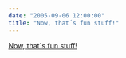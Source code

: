 ```yaml
---
date: "2005-09-06 12:00:00"
title: "Now, that´s fun stuff!"
---
```


[Now, that´s fun stuff!](/lemire/blog/2005/09-06-now-thats-fun-stuff)


